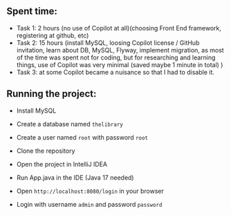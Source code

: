 ## Spent time:

- Task 1: 2 hours (no use of Copilot at all)(choosing Front End framework, registering at github, etc)
- Task 2: 15 hours (install MySQL, loosing Copilot license / GitHub invitation, learn about DB, MySQL, Flyway, implement
  migration, as most of the time was spent not for coding, but for researching and learning things, use of Copilot was
  very minimal (saved maybe 1 minute in total) )
- Task 3: at some Copilot became a nuisance so that I had to disable it.

## Running the project:

- Install MySQL
- Create a database named `thelibrary`
- Create a user named `root` with password `root`

- Clone the repository
- Open the project in IntelliJ IDEA
- Run App.java in the IDE (Java 17 needed)

- Open `http://localhost:8080/login` in your browser
- Login with username `admin` and password `password`